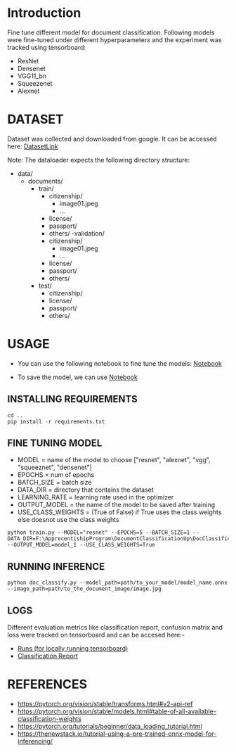 # Introduction
Fine tune different model for document classification.
Following models were fine-tuned under different hyperparameters and the experiment was tracked using tensorboard:
* ResNet
* Densenet
* VGG11_bn
* Squeezenet
* Alexnet


# DATASET
Dataset was collected and downloaded from google.
It can be accessed here: <a href = "https://drive.google.com/drive/folders/1MawKiWPK_0ZAaHWZbgQMsOc23id6n2UF?usp=sharing">DatasetLink </a>


Note: The dataloader expects the following directory structure:
- data/
  - documents/
    - train/
      - citizenship/
        - image01.jpeg
        - ...
      - license/
      - passport/
      - others/
    -validation/
      - citizenship/
        - image01.jpeg
        - ...
      - license/
      - passport/
      - others/
    - test/
      - citizenship/
      - license/
      - passport/
      - others/

# USAGE

* You can use the following notebook to fine tune the models: <a href = "https://github.com/fuseMuskan/DocClassificationUpskilling/blob/main/doc_classification_with_transfer_learning/document_classification_with_transfer_learning.ipynb"> Notebook </a>

* To save the model, we can use <a href = "https://github.com/fuseMuskan/DocClassificationUpskilling/blob/main/doc_classification_with_transfer_learning/document_classification.ipynb">Notebook</a>


## INSTALLING REQUIREMENTS

```
cd ..
pip install -r requirements.txt
```

## FINE TUNING MODEL

* MODEL = name of the model to choose ["resnet", "alexnet", "vgg", "squeeznet", "densenet"]
* EPOCHS = num of epochs
* BATCH_SIZE = batch size
* DATA_DIR = directory that contains the dataset
* LEARNING_RATE = learning rate used in the optimizer
* OUTPUT_MODEL = the name of the model to be saved after training
* USE_CLASS_WEIGHTS = (True of False) if True uses the class weights else doesnot use the class weights

```
python train.py --MODEL="resnet" --EPOCHS=5 --BATCH_SIZE=1 --DATA_DIR=F:\ApprecentishipProgram\DocumentClassificationUp\DocClassificationUpskilling\dataset --OUTPUT_MODEL=model_1 --USE_CLASS_WEIGHTS=True
```

## RUNNING INFERENCE

```
python doc_classify.py --model_path=path/to_your_model/model_name.onnx --image_path=path/to_the_document_image/image.jpg
```

## LOGS
Different evaluation metrics like classification report, confusion matrix and loss were tracked on tensorboard and can be accesed here:-<br>
* <a href = "https://drive.google.com/drive/folders/1UgaCPBt3jjixTcxc3Nk4i6Q6puc7TSWp?usp=sharing">Runs (for locally running tensorboard)</a>
* <a href = "https://drive.google.com/drive/folders/1nr9RNolX5_D6TNolKoOuW8NFuTz1bZdb?usp=sharing">Classification Report</a>

# REFERENCES
* https://pytorch.org/vision/stable/transforms.html#v2-api-ref
* https://pytorch.org/vision/stable/models.html#table-of-all-available-classification-weights
* https://pytorch.org/tutorials/beginner/data_loading_tutorial.html
* https://thenewstack.io/tutorial-using-a-pre-trained-onnx-model-for-inferencing/
